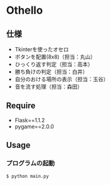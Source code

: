 # Othello
## 仕様
- Tkinterを使ったオセロ
- ボタンを配置(8x8)（担当：丸山）
- ひっくり返す判定（担当：高本）
- 勝ち負けの判定（担当：白井）
- 自分のおける場所の表示（担当：玉谷）
- 音を流す処理（担当：森田）

## Require
- Flask==1.1.2
- pygame==2.0.0

## Usage
### プログラムの起動
`$ python main.py`
